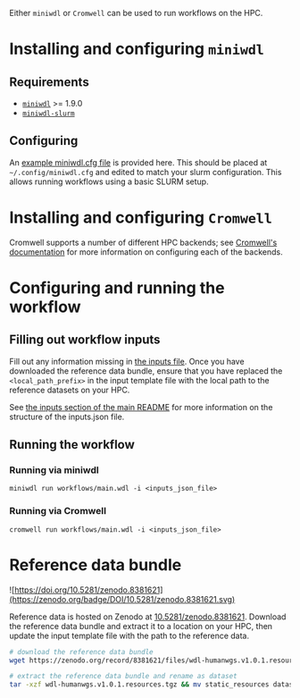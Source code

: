 Either `miniwdl` or `Cromwell` can be used to run workflows on the HPC.

# Installing and configuring `miniwdl`

## Requirements

- [`miniwdl`](https://github.com/chanzuckerberg/miniwdl) >= 1.9.0
- [`miniwdl-slurm`](https://github.com/miniwdl-ext/miniwdl-slurm)

## Configuring

An [example miniwdl.cfg file](miniwdl.cfg) is provided here. This should be placed at `~/.config/miniwdl.cfg` and edited to match your slurm configuration. This allows running workflows using a basic SLURM setup.

# Installing and configuring `Cromwell`

Cromwell supports a number of different HPC backends; see [Cromwell's documentation](https://cromwell.readthedocs.io/en/stable/backends/HPC/) for more information on configuring each of the backends.

# Configuring and running the workflow

## Filling out workflow inputs

Fill out any information missing in [the inputs file](inputs.hpc.json). Once you have downloaded the reference data bundle, ensure that you have replaced the `<local_path_prefix>` in the input template file with the local path to the reference datasets on your HPC.

See [the inputs section of the main README](../../README.md#workflow-inputs) for more information on the structure of the inputs.json file.

## Running the workflow

### Running via miniwdl

`miniwdl run workflows/main.wdl -i <inputs_json_file>`

### Running via Cromwell

`cromwell run workflows/main.wdl -i <inputs_json_file>`

# Reference data bundle

![https://doi.org/10.5281/zenodo.8381621](https://zenodo.org/badge/DOI/10.5281/zenodo.8381621.svg)

Reference data is hosted on Zenodo at [10.5281/zenodo.8381621](https://zenodo.org/record/8381621).  Download the reference data bundle and extract it to a location on your HPC, then update the input template file with the path to the reference data.

```bash
# download the reference data bundle
wget https://zenodo.org/record/8381621/files/wdl-humanwgs.v1.0.1.resources.tgz

# extract the reference data bundle and rename as dataset
tar -xzf wdl-humanwgs.v1.0.1.resources.tgz && mv static_resources dataset
```
